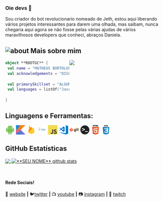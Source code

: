 ### Oie devs 👋

Sou criador do bot revolucionario nomeado de Jeth, estou aqui liberando vários projetos interessantes para darem uma olhada, mas saibam, nunca chegaria aqui agora se não fosse pelas várias ajudas de vários maravilhosos developers que conheci, abraços Daniela.

## <img width="45" alt="about" src="https://raw.github.com/elizarov/elizarov/master/about.png"> Mais sobre mim

<img align="right" width="300" src="https://64.media.tumblr.com/0aff80d4982c09c50dfd828d4e094259/tumblr_ocfvx8nEdg1u718njo1_500.gifv" />

```kotlin
object **ROOTGC** {
 val name = "MATHEUS BORTOLUCCI ZACHARIAS"
 val acknowledgements = "DISCORD.JS"
 
 val primarySkillset = "ALGUMAS HABILIDADES"
 val languages = listOf("Java", "Python", "JavaScript", "HTML", "C#++") 

}
```

## **Linguagens e Ferramentas:**  

<code><img height="30" src="https://raw.githubusercontent.com/github/explore/80688e429a7d4ef2fca1e82350fe8e3517d3494d/topics/android/android.png"></code>
<code><img height="30" src="https://raw.githubusercontent.com/github/explore/80688e429a7d4ef2fca1e82350fe8e3517d3494d/topics/kotlin/kotlin.png"></code>
<code><img height="30" src="https://raw.githubusercontent.com/github/explore/80688e429a7d4ef2fca1e82350fe8e3517d3494d/topics/firebase/firebase.png"></code>
<code><img height="30" src="https://raw.githubusercontent.com/github/explore/80688e429a7d4ef2fca1e82350fe8e3517d3494d/topics/java/java.png"></code>
<code><img height="30" src="https://raw.githubusercontent.com/github/explore/80688e429a7d4ef2fca1e82350fe8e3517d3494d/topics/javascript/javascript.png"></code>
<code><img height="30" src="https://raw.githubusercontent.com/github/explore/80688e429a7d4ef2fca1e82350fe8e3517d3494d/topics/visual-studio-code/visual-studio-code.png"></code>
<code><img height="30" src="https://raw.githubusercontent.com/github/explore/80688e429a7d4ef2fca1e82350fe8e3517d3494d/topics/git/git.png"></code>
<code><img height="30" src="https://raw.githubusercontent.com/github/explore/80688e429a7d4ef2fca1e82350fe8e3517d3494d/topics/terminal/terminal.png"></code>
<code><img height="30" src="https://raw.githubusercontent.com/github/explore/80688e429a7d4ef2fca1e82350fe8e3517d3494d/topics/html/html.png"></code>
<code><img height="30" src="https://raw.githubusercontent.com/github/explore/80688e429a7d4ef2fca1e82350fe8e3517d3494d/topics/css/css.png"></code>


## **GitHub Estatísticas**

<a href="https://github.com/Gurupreet">
  <img align="center" src="https://github-readme-stats.vercel.app/api/top-langs/?username=rootgc&theme=dracula&hide_langs_below=1" />
</a>

<a href="https://github.com/Gurupreet">
 <img align="center" src="https://github-readme-stats.vercel.app/api?username=rootgc&show_icons=true&theme=dracula&line_height=27" alt="**SEU NOME** github stats"/>
</a>

[website]: https://top.gg/bot/718210363014905866
[twitter]: https://twitter.com/SkedaddleGC_
[youtube]: https://www.youtube.com/c/igymvisuals/
[instagram]: https://www.instagram.com/matheus_bortolucci/
[twitch]: https://www.twitch.tv/gymjs
<br>

#### Rede Sociais!

🏡 [website][website] **|** 
🐦[twitter][twitter] **|** 
📺 [youtube][youtube] **|** 
📷 [instagram][instagram] **|** 
👔 [twitch][twitch]

